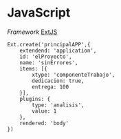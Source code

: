 # JavaScript

*Framework*
[ExtJS](https://www.sencha.com/products/extjs/)

```JS Ejemplo
Ext.create('principalAPP',{
    extendend: 'application',
    id: 'elProyecto',
    name: 'sinErrores',
    items: [{
        xtype: 'componenteTrabajo',
        dedicacion: true,
        entrega: 100
    }],
    plugins: {
        type: 'analisis',
        value: 1
    },
    rendered: 'body'
})
```
